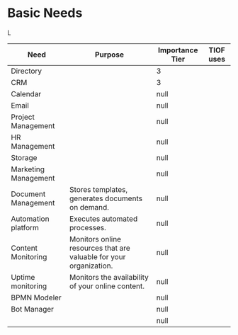 # Basic Needs



L

<table><thead><tr><th>Need</th><th>Purpose</th><th data-type="rating" data-max="3">Importance Tier</th><th>TIOF uses</th></tr></thead><tbody><tr><td>Directory</td><td></td><td>3</td><td></td></tr><tr><td>CRM</td><td></td><td>3</td><td></td></tr><tr><td>Calendar</td><td></td><td>null</td><td></td></tr><tr><td>Email</td><td></td><td>null</td><td></td></tr><tr><td>Project Management</td><td></td><td>null</td><td></td></tr><tr><td>HR Management</td><td></td><td>null</td><td></td></tr><tr><td>Storage</td><td></td><td>null</td><td></td></tr><tr><td>Marketing Management</td><td></td><td>null</td><td></td></tr><tr><td>Document Management</td><td>Stores templates, generates documents on demand.</td><td>null</td><td></td></tr><tr><td>Automation platform</td><td>Executes automated processes.</td><td>null</td><td></td></tr><tr><td>Content Monitoring</td><td>Monitors online resources that are valuable for your organization.</td><td>null</td><td></td></tr><tr><td>Uptime monitoring</td><td>Monitors the availability of your online content.</td><td>null</td><td></td></tr><tr><td>BPMN Modeler</td><td></td><td>null</td><td></td></tr><tr><td>Bot Manager</td><td></td><td>null</td><td></td></tr><tr><td></td><td></td><td>null</td><td></td></tr></tbody></table>
